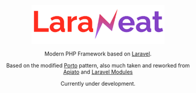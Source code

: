 <p align="center"><img src="https://raw.githubusercontent.com/laraneat/art/master/logo-lockup/laraneat-lockup.png" width="350"></p>
<p align="center">Modern PHP Framework based on <a href="https://github.com/laravel/laravel">Laravel</a>.</p>
<p align="center">Based on the modified <a href="https://github.com/Mahmoudz/Porto">Porto</a> pattern, also much taken and reworked from <a href="https://github.com/apiato/apiato">Apiato</a> and <a href="https://github.com/nWidart/laravel-modules/">Laravel Modules</a></p>
<p align="center">Currently under development.</p>
